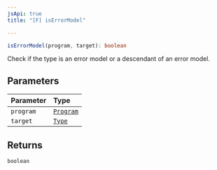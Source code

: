 ```yaml
---
jsApi: true
title: "[F] isErrorModel"

---
```

```ts
isErrorModel(program, target): boolean
```

Check if the type is an error model or a descendant of an error model.

## Parameters

| Parameter | Type |
| :------ | :------ |
| `program` | [`Program`](../interfaces/Program.md) |
| `target` | [`Type`](../type-aliases/Type.md) |

## Returns

`boolean`
